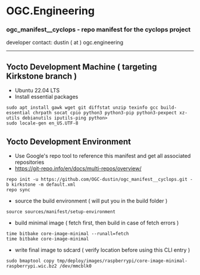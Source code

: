 # OGC.Engineering
### ogc_manifest__cyclops - repo manifest for the cyclops project
developer contact: dustin ( at ) ogc.engineering

---

## Yocto Development Machine ( targeting Kirkstone branch )
* Ubuntu 22.04 LTS
* Install essential packages
```
sudo apt install gawk wget git diffstat unzip texinfo gcc build-essential chrpath socat cpio python3 python3-pip python3-pexpect xz-utils debianutils iputils-ping python>
sudo locale-gen en_US.UTF-8
```

## Yocto Development Environment
* Use Google's repo tool to reference this manifest and get all associated repositories
* https://git-repo.info/en/docs/multi-repos/overview/
````
repo init -u https://github.com/OGC-dustin/ogc_manifest__cyclops.git -b kirkstone -m default.xml
repo sync
````
* source the build environment ( will put you in the build folder )
```
source sources/manifest/setup-environment
```
* build minimal image ( fetch first, then build in case of fetch errors )
```
time bitbake core-image-minimal --runall=fetch
time bitbake core-image-minimal
```
* write final image to sdcard ( verify location before using this CLI entry )
```
sudo bmaptool copy tmp/deploy/images/raspberrypi/core-image-minimal-raspberrypi.wic.bz2 /dev/mmcblk0
```
